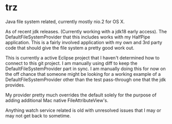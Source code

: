 # trz
Java file system related, currently mostly nio.2 for OS X.

As of recent jdk releases. (Currently working with a jdk18 early access). The DefaultFileSystemProvider that this 
includes works with my HalfPipe application. This is a fairly involved application with my own and 3rd party code that 
should give the file system a pretty good work out.  
  
This is currently a active Eclipse project that I haven't determined how to connect to this git project. I am manually
using diff to keep the DefaultFileSystemProvider part in sync. I am manually doing this for now on the off chance that 
someone might be looking for a working example of a DefaultFileSystemProvider other than the test pass-through one that 
the jdk provides.  
  
My provider pretty much overrides the default solely for the purpose of adding additional Mac native FileAttributeView's.  
  
Anything watch service related is old with unresolved issues that I may or may not get back to sometime.


